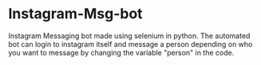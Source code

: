 # Instagram-Msg-bot
Instagram Messaging bot made using selenium in python. The automated bot can login to instagram itself and message a person depending on who you want to message by changing the variable "person" in the code.
